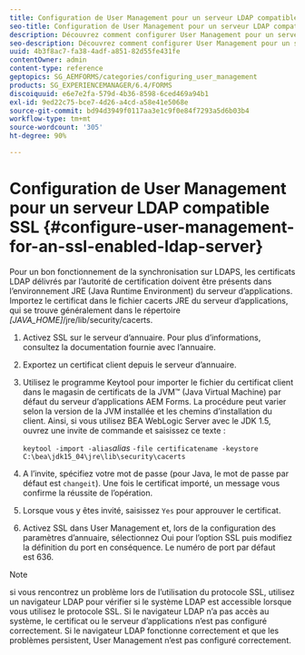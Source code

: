 ```yaml
---
title: Configuration de User Management pour un serveur LDAP compatible SSL
seo-title: Configuration de User Management pour un serveur LDAP compatible SSL
description: Découvrez comment configurer User Management pour un serveur LDAP SSL afin de permettre le fonctionnement correct de la synchronisation sur LDAPS.
seo-description: Découvrez comment configurer User Management pour un serveur LDAP SSL afin de permettre le fonctionnement correct de la synchronisation sur LDAPS.
uuid: 4b3f8ac7-fa38-4adf-a851-82d55fe431fe
contentOwner: admin
content-type: reference
geptopics: SG_AEMFORMS/categories/configuring_user_management
products: SG_EXPERIENCEMANAGER/6.4/FORMS
discoiquuid: e6e7e2fa-579d-4b36-8598-6ced469a94b1
exl-id: 9ed22c75-bce7-4d26-a4cd-a58e41e5068e
source-git-commit: bd94d3949f0117aa3e1c9f0e84f7293a5d6b03b4
workflow-type: tm+mt
source-wordcount: '305'
ht-degree: 90%

---
```


# Configuration de User Management pour un serveur LDAP compatible SSL {#configure-user-management-for-an-ssl-enabled-ldap-server}

Pour un bon fonctionnement de la synchronisation sur LDAPS, les certificats LDAP délivrés par l’autorité de certification doivent être présents dans l’environnement JRE (Java Runtime Environment) du serveur d’applications. Importez le certificat dans le fichier cacerts JRE du serveur d’applications, qui se trouve généralement dans le répertoire *[JAVA_HOME]*/jre/lib/security/cacerts.

1. Activez SSL sur le serveur d’annuaire. Pour plus d’informations, consultez la documentation fournie avec l’annuaire.
1. Exportez un certificat client depuis le serveur d’annuaire.
1. Utilisez le programme Keytool pour importer le fichier du certificat client dans le magasin de certificats de la JVM™ (Java Virtual Machine) par défaut du serveur d’applications AEM Forms. La procédure peut varier selon la version de la JVM installée et les chemins d’installation du client. Ainsi, si vous utilisez BEA WebLogic Server avec le JDK 1.5, ouvrez une invite de commande et saisissez ce texte :

   `keytool -import -alias`*alias* `-file certificatename -keystore C:\bea\jdk15_04\jre\lib\security\cacerts`

1. A l’invite, spécifiez votre mot de passe (pour Java, le mot de passe par défaut est `changeit`). Une fois le certificat importé, un message vous confirme la réussite de l’opération.
1. Lorsque vous y êtes invité, saisissez `Yes` pour approuver le certificat.
1. Activez SSL dans User Management et, lors de la configuration des paramètres d’annuaire, sélectionnez Oui pour l’option SSL puis modifiez la définition du port en conséquence. Le numéro de port par défaut est 636.

>[!NOTE]
>
>si vous rencontrez un problème lors de l’utilisation du protocole SSL, utilisez un navigateur LDAP pour vérifier si le système LDAP est accessible lorsque vous utilisez le protocole SSL. Si le navigateur LDAP n’a pas accès au système, le certificat ou le serveur d’applications n’est pas configuré correctement. Si le navigateur LDAP fonctionne correctement et que les problèmes persistent, User Management n’est pas configuré correctement.
